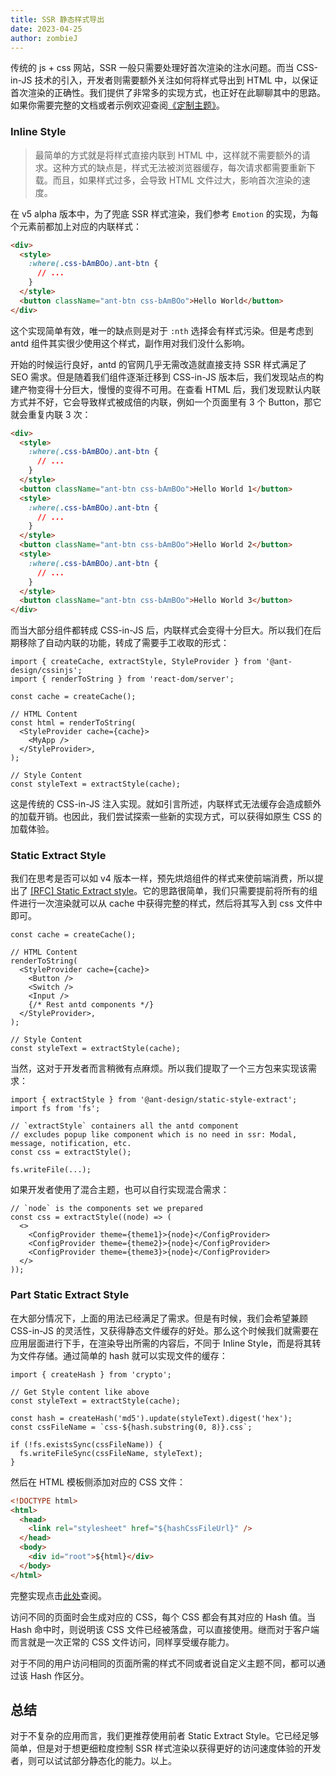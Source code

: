```yaml
---
title: SSR 静态样式导出
date: 2023-04-25
author: zombieJ
---
```


传统的 js + css 网站，SSR 一般只需要处理好首次渲染的注水问题。而当 CSS-in-JS 技术的引入，开发者则需要额外关注如何将样式导出到 HTML 中，以保证首次渲染的正确性。我们提供了非常多的实现方式，也正好在此聊聊其中的思路。如果你需要完整的文档或者示例欢迎查阅[《定制主题》](/docs/react/customize-theme-cn)。

### Inline Style

> 最简单的方式就是将样式直接内联到 HTML 中，这样就不需要额外的请求。这种方式的缺点是，样式无法被浏览器缓存，每次请求都需要重新下载。而且，如果样式过多，会导致 HTML 文件过大，影响首次渲染的速度。

在 v5 alpha 版本中，为了兜底 SSR 样式渲染，我们参考 `Emotion` 的实现，为每个元素前都加上对应的内联样式：

```html
<div>
  <style>
    :where(.css-bAmBOo).ant-btn {
      // ...
    }
  </style>
  <button className="ant-btn css-bAmBOo">Hello World</button>
</div>
```

这个实现简单有效，唯一的缺点则是对于 `:nth` 选择会有样式污染。但是考虑到 antd 组件其实很少使用这个样式，副作用对我们没什么影响。

开始的时候运行良好，antd 的官网几乎无需改造就直接支持 SSR 样式满足了 SEO 需求。但是随着我们组件逐渐迁移到 CSS-in-JS 版本后，我们发现站点的构建产物变得十分巨大，慢慢的变得不可用。在查看 HTML 后，我们发现默认内联方式并不好，它会导致样式被成倍的内联，例如一个页面里有 3 个 Button，那它就会重复内联 3 次：

```html
<div>
  <style>
    :where(.css-bAmBOo).ant-btn {
      // ...
    }
  </style>
  <button className="ant-btn css-bAmBOo">Hello World 1</button>
  <style>
    :where(.css-bAmBOo).ant-btn {
      // ...
    }
  </style>
  <button className="ant-btn css-bAmBOo">Hello World 2</button>
  <style>
    :where(.css-bAmBOo).ant-btn {
      // ...
    }
  </style>
  <button className="ant-btn css-bAmBOo">Hello World 3</button>
</div>
```

而当大部分组件都转成 CSS-in-JS 后，内联样式会变得十分巨大。所以我们在后期移除了自动内联的功能，转成了需要手工收取的形式：

```tsx
import { createCache, extractStyle, StyleProvider } from '@ant-design/cssinjs';
import { renderToString } from 'react-dom/server';

const cache = createCache();

// HTML Content
const html = renderToString(
  <StyleProvider cache={cache}>
    <MyApp />
  </StyleProvider>,
);

// Style Content
const styleText = extractStyle(cache);
```

这是传统的 CSS-in-JS 注入实现。就如引言所述，内联样式无法缓存会造成额外的加载开销。也因此，我们尝试探索一些新的实现方式，可以获得如原生 CSS 的加载体验。

### Static Extract Style

我们在思考是否可以如 v4 版本一样，预先烘焙组件的样式来使前端消费，所以提出了 [\[RFC\] Static Extract style](https://github.com/ant-design/ant-design/discussions/40985)。它的思路很简单，我们只需要提前将所有的组件进行一次渲染就可以从 cache 中获得完整的样式，然后将其写入到 css 文件中即可。

```tsx
const cache = createCache();

// HTML Content
renderToString(
  <StyleProvider cache={cache}>
    <Button />
    <Switch />
    <Input />
    {/* Rest antd components */}
  </StyleProvider>,
);

// Style Content
const styleText = extractStyle(cache);
```

当然，这对于开发者而言稍微有点麻烦。所以我们提取了一个三方包来实现该需求：

```tsx
import { extractStyle } from '@ant-design/static-style-extract';
import fs from 'fs';

// `extractStyle` containers all the antd component
// excludes popup like component which is no need in ssr: Modal, message, notification, etc.
const css = extractStyle();

fs.writeFile(...);
```

如果开发者使用了混合主题，也可以自行实现混合需求：

```tsx
// `node` is the components set we prepared
const css = extractStyle((node) => (
  <>
    <ConfigProvider theme={theme1}>{node}</ConfigProvider>
    <ConfigProvider theme={theme2}>{node}</ConfigProvider>
    <ConfigProvider theme={theme3}>{node}</ConfigProvider>
  </>
));
```

### Part Static Extract Style

在大部分情况下，上面的用法已经满足了需求。但是有时候，我们会希望兼顾 CSS-in-JS 的灵活性，又获得静态文件缓存的好处。那么这个时候我们就需要在应用层面进行下手，在渲染导出所需的内容后，不同于 Inline Style，而是将其转为文件存储。通过简单的 hash 就可以实现文件的缓存：

```tsx
import { createHash } from 'crypto';

// Get Style content like above
const styleText = extractStyle(cache);

const hash = createHash('md5').update(styleText).digest('hex');
const cssFileName = `css-${hash.substring(0, 8)}.css`;

if (!fs.existsSync(cssFileName)) {
  fs.writeFileSync(cssFileName, styleText);
}
```

然后在 HTML 模板侧添加对应的 CSS 文件：

```html
<!DOCTYPE html>
<html>
  <head>
    <link rel="stylesheet" href="${hashCssFileUrl}" />
  </head>
  <body>
    <div id="root">${html}</div>
  </body>
</html>
```

完整实现点击[此处](https://github.com/ant-design/create-next-app-antd/tree/generate-css-on-demand)查阅。

访问不同的页面时会生成对应的 CSS，每个 CSS 都会有其对应的 Hash 值。当 Hash 命中时，则说明该 CSS 文件已经被落盘，可以直接使用。继而对于客户端而言就是一次正常的 CSS 文件访问，同样享受缓存能力。

对于不同的用户访问相同的页面所需的样式不同或者说自定义主题不同，都可以通过该 Hash 作区分。

## 总结

对于不复杂的应用而言，我们更推荐使用前者 Static Extract Style。它已经足够简单，但是对于想更细粒度控制 SSR 样式渲染以获得更好的访问速度体验的开发者，则可以试试部分静态化的能力。以上。

